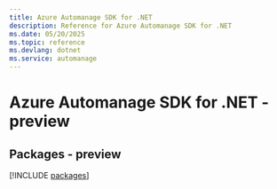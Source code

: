 ```yaml
---
title: Azure Automanage SDK for .NET
description: Reference for Azure Automanage SDK for .NET
ms.date: 05/20/2025
ms.topic: reference
ms.devlang: dotnet
ms.service: automanage
---
```

# Azure Automanage SDK for .NET - preview
## Packages - preview
[!INCLUDE [packages](automanage-index.md)]